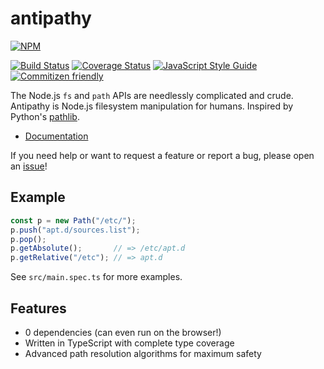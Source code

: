 
# antipathy
[![NPM](https://nodei.co/npm/antipathy.png)](https://npmjs.org/package/antipathy)

[![Build Status](https://travis-ci.org/jwinnie/antipathy.svg?branch=master)](https://travis-ci.org/jwinnie/antipathy)
[![Coverage Status](https://coveralls.io/repos/github/jwinnie/antipathy/badge.svg?branch=master)](https://coveralls.io/github/jwinnie/antipathy?branch=master)
[![JavaScript Style Guide](https://img.shields.io/badge/code_style-standard-brightgreen.svg)](https://standardjs.com)
[![Commitizen friendly](https://img.shields.io/badge/commitizen-friendly-brightgreen.svg)](http://commitizen.github.io/cz-cli/)

The Node.js `fs` and `path` APIs are needlessly complicated and crude. Antipathy is Node.js filesystem manipulation for humans. Inspired by Python's [pathlib](https://docs.python.org/3/library/pathlib.html).
- [Documentation](https://antipathy.surge.sh)

If you need help or want to request a feature or report a bug, please open an [issue](github.com/jwinnie/antipathy/issues/new)!

## Example
```typescript
const p = new Path("/etc/");
p.push("apt.d/sources.list");
p.pop();
p.getAbsolute();       // => /etc/apt.d
p.getRelative("/etc"); // => apt.d
```
See `src/main.spec.ts` for more examples.

## Features
- 0 dependencies (can even run on the browser!)
- Written in TypeScript with complete type coverage
- Advanced path resolution algorithms for maximum safety
